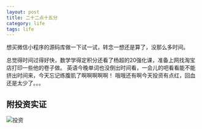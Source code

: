 ```yaml
---
layout: post
title: 二十二点十五分
category: life
tags: life
---
```

想买微信小程序的源码库做一下试一试，转念一想还是算了，没那么多时间。

总觉得时间过得好快，数学学得定积分还看了杨超的20强化课，准备上网找淘宝店打印一些他的卷子做。
英语今晚单词也没倒出时间看，一会儿的吧看看能不能挤出时间来，今天忘记练腹肌了啊啊啊啊啊！
哦哦还有啊今天投资有点红，回血还是太少了。。。
## 附投资实证
![投资](https://pic.yupoo.com/huayong/41485ef9/955930c2.png)
